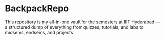 # BackpackRepo
This repository is my all-in-one vault for the semesters at IIIT Hyderabad — a structured dump of everything from quizzes, tutorials, and labs to midsems, endsems, and projects
